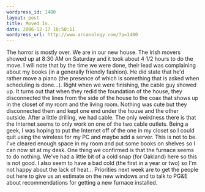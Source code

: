 ```yaml
--- 
wordpress_id: 1480
layout: post
title: Moved In...
date: 2006-12-17 10:50:11
wordpress_url: http://www.arcanology.com/?p=1480
---
```

The horror is mostly over. We are in our new house. The Irish movers showed up at 8:30 AM on Saturday and it took about 4 1/2 hours to do the move. I will note that by the time we were done, their lead was complaining about my books (in a generally friendly fashion). He did state that he'd rather move a piano (the presence of which is something that is asked when scheduling is done...). Right when we were finishing, the cable guy showed up. It turns out that when they redid the foundation of the house, they disconnected the lines from the side of the house to the coax that shows up in the closet of my room and the living room. Nothing was cute but they disconnected them and kept one end under the house and the other outside. After a little drilling, we had cable. The only weirdness there is that the Internet seems to only work on one of the two cable outlets. Being a geek, I was hoping to put the Internet off of the one in my closet so I could quit using the wireless for my PC and maybe add a server. This is not to be. I've cleared enough space in my room and put some books on shelves so I can now sit at my desk. One thing we confirmed is that the furnace seems to do nothing. We've had a little bit of a cold snap (for Oakland) here so this is not good. I also seem to have a bad cold (the first in a year or two) so I'm not happy about the lack of heat... Priorities next week are to get the people out here to give us an estimate on the new windows and to talk to PG&E about recommendations for getting a new furnace installed.